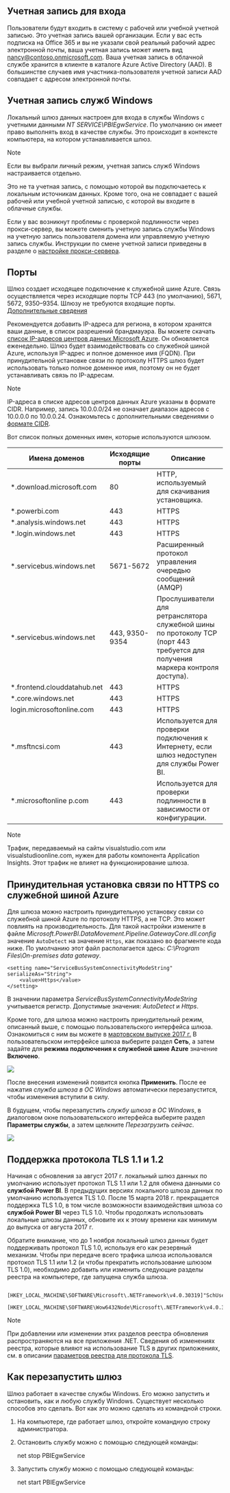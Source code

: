 ## <a name="sign-in-account"></a>Учетная запись для входа
Пользователи будут входить в систему с рабочей или учебной учетной записью. Это учетная запись вашей организации. Если у вас есть подписка на Office 365 и вы не указали свой реальный рабочий адрес электронной почты, ваша учетная запись может иметь вид nancy@contoso.onmicrosoft.com. Ваша учетная запись в облачной службе хранится в клиенте в каталоге Azure Active Directory (AAD). В большинстве случаев имя участника-пользователя учетной записи AAD совпадает с адресом электронной почты.

## <a name="windows-service-account"></a>Учетная запись служб Windows
Локальный шлюз данных настроен для входа в службы Windows с учетными данными *NT SERVICE\PBIEgwService*. По умолчанию он имеет право выполнять вход в качестве службы. Это происходит в контексте компьютера, на котором устанавливается шлюз.

> [!NOTE]
> Если вы выбрали личный режим, учетная запись служб Windows настраивается отдельно.
> 
> 

Это не та учетная запись, с помощью которой вы подключаетесь к локальным источникам данных.  Кроме того, она не совпадает с вашей рабочей или учебной учетной записью, с которой вы входите в облачные службы.

Если у вас возникнут проблемы с проверкой подлинности через прокси-сервер, вы можете сменить учетную запись службы Windows на учетную запись пользователя домена или управляемую учетную запись службы. Инструкции по смене учетной записи приведены в разделе о [настройке прокси-сервера](../service-gateway-proxy.md#changing-the-gateway-service-account-to-a-domain-user).

## <a name="ports"></a>Порты
Шлюз создает исходящее подключение к служебной шине Azure. Связь осуществляется через исходящие порты TCP 443 (по умолчанию), 5671, 5672, 9350–9354.  Шлюзу не требуются входящие порты. [Дополнительные сведения](https://azure.microsoft.com/documentation/articles/service-bus-fundamentals-hybrid-solutions/)

Рекомендуется добавить IP-адреса для региона, в котором хранятся ваши данные, в список разрешений брандмауэра. Вы можете скачать [список IP-адресов центров данных Microsoft Azure](https://www.microsoft.com/download/details.aspx?id=41653). Он обновляется еженедельно. Шлюз будет взаимодействовать со служебной шиной Azure, используя IP-адрес и полное доменное имя (FQDN). При принудительной установке связи по протоколу HTTPS шлюз будет использовать только полное доменное имя, поэтому он не будет устанавливать связь по IP-адресам.

> [!NOTE]
> IP-адреса в списке адресов центров данных Azure указаны в формате CIDR. Например, запись 10.0.0.0/24 не означает диапазон адресов с 10.0.0.0 по 10.0.0.24. Ознакомьтесь с дополнительными сведениями о [формате CIDR](http://whatismyipaddress.com/cidr).
> 
> 

Вот список полных доменных имен, которые используются шлюзом.

| Имена доменов | Исходящие порты | Описание |
| --- | --- | --- |
| *.download.microsoft.com |80 |HTTP, используемый для скачивания установщика. |
| *.powerbi.com |443 |HTTPS |
| *.analysis.windows.net |443 |HTTPS |
| *.login.windows.net |443 |HTTPS |
| *.servicebus.windows.net |5671-5672 |Расширенный протокол управления очередью сообщений (AMQP) |
| *.servicebus.windows.net |443, 9350-9354 |Прослушиватели для ретранслятора служебной шины по протоколу TCP (порт 443 требуется для получения маркера контроля доступа). |
| *.frontend.clouddatahub.net |443 |HTTPS |
| *.core.windows.net |443 |HTTPS |
| login.microsoftonline.com |443 |HTTPS |
| *.msftncsi.com |443 |Используется для проверки подключения к Интернету, если шлюз недоступен для службы Power BI. |
| *.microsoftonline p.com |443 |Используется для проверки подлинности в зависимости от конфигурации. |

> [!NOTE]
> Трафик, передаваемый на сайты visualstudio.com или visualstudioonline.com, нужен для работы компонента Application Insights. Этот трафик не влияет на функционирование шлюза.
> 
> 

## <a name="forcing-https-communication-with-azure-service-bus"></a>Принудительная установка связи по HTTPS со служебной шиной Azure
Для шлюза можно настроить принудительную установку связи со служебной шиной Azure по протоколу HTTPS, а не TCP. Это может повлиять на производительность. Для такой настройки измените в файле *Microsoft.PowerBI.DataMovement.Pipeline.GatewayCore.dll.config* значение `AutoDetect` на значение `Https`, как показано во фрагменте кода ниже. По умолчанию этот файл располагается здесь: *C:\Program Files\On-premises data gateway*.

```
<setting name="ServiceBusSystemConnectivityModeString" serializeAs="String">
    <value>Https</value>
</setting>
```

В значении параметра *ServiceBusSystemConnectivityModeString* учитывается регистр. Допустимые значения: *AutoDetect* и *Https*.

Кроме того, для шлюза можно настроить принудительный режим, описанный выше, с помощью пользовательского интерфейса шлюза. Ознакомиться с ним вы можете в [мартовском выпуске 2017 г.](https://powerbi.microsoft.com/blog/power-bi-gateways-march-update/) В пользовательском интерфейсе шлюза выберите раздел **Сеть**, а затем задайте для **режима подключения к служебной шине Azure** значение **Включено**.

![](./media/gateway-onprem-accounts-ports-more/gw-onprem_01.png)

После внесения изменений появится кнопка **Применить**. После ее нажатия *служба шлюза в ОС Windows* автоматически перезапустится, чтобы изменения вступили в силу.

В будущем, чтобы перезапустить *службу шлюза в ОС Windows*, в диалоговом окне пользовательского интерфейса выберите раздел **Параметры службы**, а затем щелкните *Перезагрузить сейчас*.

![](./media/gateway-onprem-accounts-ports-more/gw-onprem_02.png)

## <a name="support-for-tls-1112"></a>Поддержка протокола TLS 1.1 и 1.2
Начиная с обновления за август 2017 г. локальный шлюз данных по умолчанию использует протокол TLS 1.1 или 1.2 для обмена данными со **службой Power BI**. В предыдущих версиях локального шлюза данных по умолчанию используется TLS 1.0. После 15 марта 2018 г. прекращается поддержка TLS 1.0, в том числе возможности взаимодействия шлюза со **службой Power BI** через TLS 1.0. Чтобы продолжать использовать локальные шлюзы данных, обновите их к этому времени как минимум до выпуска от августа 2017 г.

Обратите внимание, что до 1 ноября локальный шлюз данных будет поддерживать протокол TLS 1.0, используя его как резервный механизм. Чтобы при передаче всего трафика шлюза использовался протокол TLS 1.1 или 1.2 (и чтобы прекратить использование шлюзом TLS 1.0), необходимо добавить или изменить следующие разделы реестра на компьютере, где запущена служба шлюза.

        [HKEY_LOCAL_MACHINE\SOFTWARE\Microsoft\.NETFramework\v4.0.30319]"SchUseStrongCrypto"=dword:00000001
        [HKEY_LOCAL_MACHINE\SOFTWARE\Wow6432Node\Microsoft\.NETFramework\v4.0.30319]"SchUseStrongCrypto"=dword:00000001

> [!NOTE]
> При добавлении или изменении этих разделов реестра обновления распространяются на все приложения .NET. Сведения об изменениях реестра, которые влияют на использование TLS в других приложениях, см. в описании [параметров реестра для протокола TLS](https://docs.microsoft.com/windows-server/security/tls/tls-registry-settings).
> 
> 

## <a name="how-to-restart-the-gateway"></a>Как перезапустить шлюз
Шлюз работает в качестве службы Windows. Его можно запустить и остановить, как и любую службу Windows. Существует несколько способов это сделать. Вот как это можно сделать из командной строки.

1. На компьютере, где работает шлюз, откройте командную строку администратора.
2. Остановить службу можно с помощью следующей команды:
   
   net stop PBIEgwService
3. Запустить службу можно с помощью следующей команды:
   
   net start PBIEgwService

